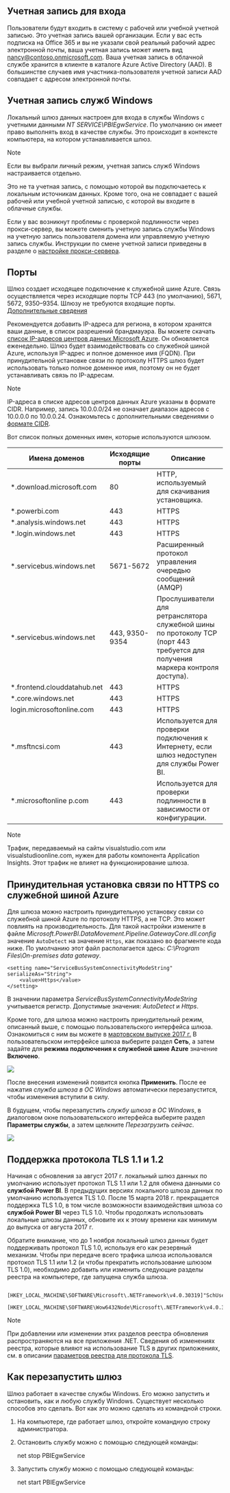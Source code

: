 ## <a name="sign-in-account"></a>Учетная запись для входа
Пользователи будут входить в систему с рабочей или учебной учетной записью. Это учетная запись вашей организации. Если у вас есть подписка на Office 365 и вы не указали свой реальный рабочий адрес электронной почты, ваша учетная запись может иметь вид nancy@contoso.onmicrosoft.com. Ваша учетная запись в облачной службе хранится в клиенте в каталоге Azure Active Directory (AAD). В большинстве случаев имя участника-пользователя учетной записи AAD совпадает с адресом электронной почты.

## <a name="windows-service-account"></a>Учетная запись служб Windows
Локальный шлюз данных настроен для входа в службы Windows с учетными данными *NT SERVICE\PBIEgwService*. По умолчанию он имеет право выполнять вход в качестве службы. Это происходит в контексте компьютера, на котором устанавливается шлюз.

> [!NOTE]
> Если вы выбрали личный режим, учетная запись служб Windows настраивается отдельно.
> 
> 

Это не та учетная запись, с помощью которой вы подключаетесь к локальным источникам данных.  Кроме того, она не совпадает с вашей рабочей или учебной учетной записью, с которой вы входите в облачные службы.

Если у вас возникнут проблемы с проверкой подлинности через прокси-сервер, вы можете сменить учетную запись службы Windows на учетную запись пользователя домена или управляемую учетную запись службы. Инструкции по смене учетной записи приведены в разделе о [настройке прокси-сервера](../service-gateway-proxy.md#changing-the-gateway-service-account-to-a-domain-user).

## <a name="ports"></a>Порты
Шлюз создает исходящее подключение к служебной шине Azure. Связь осуществляется через исходящие порты TCP 443 (по умолчанию), 5671, 5672, 9350–9354.  Шлюзу не требуются входящие порты. [Дополнительные сведения](https://azure.microsoft.com/documentation/articles/service-bus-fundamentals-hybrid-solutions/)

Рекомендуется добавить IP-адреса для региона, в котором хранятся ваши данные, в список разрешений брандмауэра. Вы можете скачать [список IP-адресов центров данных Microsoft Azure](https://www.microsoft.com/download/details.aspx?id=41653). Он обновляется еженедельно. Шлюз будет взаимодействовать со служебной шиной Azure, используя IP-адрес и полное доменное имя (FQDN). При принудительной установке связи по протоколу HTTPS шлюз будет использовать только полное доменное имя, поэтому он не будет устанавливать связь по IP-адресам.

> [!NOTE]
> IP-адреса в списке адресов центров данных Azure указаны в формате CIDR. Например, запись 10.0.0.0/24 не означает диапазон адресов с 10.0.0.0 по 10.0.0.24. Ознакомьтесь с дополнительными сведениями о [формате CIDR](http://whatismyipaddress.com/cidr).
> 
> 

Вот список полных доменных имен, которые используются шлюзом.

| Имена доменов | Исходящие порты | Описание |
| --- | --- | --- |
| *.download.microsoft.com |80 |HTTP, используемый для скачивания установщика. |
| *.powerbi.com |443 |HTTPS |
| *.analysis.windows.net |443 |HTTPS |
| *.login.windows.net |443 |HTTPS |
| *.servicebus.windows.net |5671-5672 |Расширенный протокол управления очередью сообщений (AMQP) |
| *.servicebus.windows.net |443, 9350-9354 |Прослушиватели для ретранслятора служебной шины по протоколу TCP (порт 443 требуется для получения маркера контроля доступа). |
| *.frontend.clouddatahub.net |443 |HTTPS |
| *.core.windows.net |443 |HTTPS |
| login.microsoftonline.com |443 |HTTPS |
| *.msftncsi.com |443 |Используется для проверки подключения к Интернету, если шлюз недоступен для службы Power BI. |
| *.microsoftonline p.com |443 |Используется для проверки подлинности в зависимости от конфигурации. |

> [!NOTE]
> Трафик, передаваемый на сайты visualstudio.com или visualstudioonline.com, нужен для работы компонента Application Insights. Этот трафик не влияет на функционирование шлюза.
> 
> 

## <a name="forcing-https-communication-with-azure-service-bus"></a>Принудительная установка связи по HTTPS со служебной шиной Azure
Для шлюза можно настроить принудительную установку связи со служебной шиной Azure по протоколу HTTPS, а не TCP. Это может повлиять на производительность. Для такой настройки измените в файле *Microsoft.PowerBI.DataMovement.Pipeline.GatewayCore.dll.config* значение `AutoDetect` на значение `Https`, как показано во фрагменте кода ниже. По умолчанию этот файл располагается здесь: *C:\Program Files\On-premises data gateway*.

```
<setting name="ServiceBusSystemConnectivityModeString" serializeAs="String">
    <value>Https</value>
</setting>
```

В значении параметра *ServiceBusSystemConnectivityModeString* учитывается регистр. Допустимые значения: *AutoDetect* и *Https*.

Кроме того, для шлюза можно настроить принудительный режим, описанный выше, с помощью пользовательского интерфейса шлюза. Ознакомиться с ним вы можете в [мартовском выпуске 2017 г.](https://powerbi.microsoft.com/blog/power-bi-gateways-march-update/) В пользовательском интерфейсе шлюза выберите раздел **Сеть**, а затем задайте для **режима подключения к служебной шине Azure** значение **Включено**.

![](./media/gateway-onprem-accounts-ports-more/gw-onprem_01.png)

После внесения изменений появится кнопка **Применить**. После ее нажатия *служба шлюза в ОС Windows* автоматически перезапустится, чтобы изменения вступили в силу.

В будущем, чтобы перезапустить *службу шлюза в ОС Windows*, в диалоговом окне пользовательского интерфейса выберите раздел **Параметры службы**, а затем щелкните *Перезагрузить сейчас*.

![](./media/gateway-onprem-accounts-ports-more/gw-onprem_02.png)

## <a name="support-for-tls-1112"></a>Поддержка протокола TLS 1.1 и 1.2
Начиная с обновления за август 2017 г. локальный шлюз данных по умолчанию использует протокол TLS 1.1 или 1.2 для обмена данными со **службой Power BI**. В предыдущих версиях локального шлюза данных по умолчанию используется TLS 1.0. После 15 марта 2018 г. прекращается поддержка TLS 1.0, в том числе возможности взаимодействия шлюза со **службой Power BI** через TLS 1.0. Чтобы продолжать использовать локальные шлюзы данных, обновите их к этому времени как минимум до выпуска от августа 2017 г.

Обратите внимание, что до 1 ноября локальный шлюз данных будет поддерживать протокол TLS 1.0, используя его как резервный механизм. Чтобы при передаче всего трафика шлюза использовался протокол TLS 1.1 или 1.2 (и чтобы прекратить использование шлюзом TLS 1.0), необходимо добавить или изменить следующие разделы реестра на компьютере, где запущена служба шлюза.

        [HKEY_LOCAL_MACHINE\SOFTWARE\Microsoft\.NETFramework\v4.0.30319]"SchUseStrongCrypto"=dword:00000001
        [HKEY_LOCAL_MACHINE\SOFTWARE\Wow6432Node\Microsoft\.NETFramework\v4.0.30319]"SchUseStrongCrypto"=dword:00000001

> [!NOTE]
> При добавлении или изменении этих разделов реестра обновления распространяются на все приложения .NET. Сведения об изменениях реестра, которые влияют на использование TLS в других приложениях, см. в описании [параметров реестра для протокола TLS](https://docs.microsoft.com/windows-server/security/tls/tls-registry-settings).
> 
> 

## <a name="how-to-restart-the-gateway"></a>Как перезапустить шлюз
Шлюз работает в качестве службы Windows. Его можно запустить и остановить, как и любую службу Windows. Существует несколько способов это сделать. Вот как это можно сделать из командной строки.

1. На компьютере, где работает шлюз, откройте командную строку администратора.
2. Остановить службу можно с помощью следующей команды:
   
   net stop PBIEgwService
3. Запустить службу можно с помощью следующей команды:
   
   net start PBIEgwService

